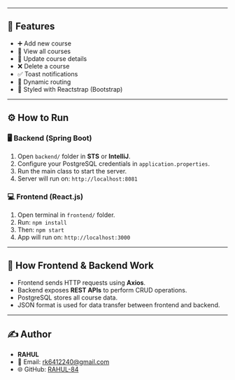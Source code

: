 
---

## 🔧 Features

- ➕ Add new course
- 📄 View all courses
- 📝 Update course details
- ❌ Delete a course
- ✅ Toast notifications
- 🔀 Dynamic routing
- 🎨 Styled with Reactstrap (Bootstrap)

---

## ⚙️ How to Run

### 🖥️ Backend (Spring Boot)

1. Open `backend/` folder in **STS** or **IntelliJ**.
2. Configure your PostgreSQL credentials in `application.properties`.
3. Run the main class to start the server.
4. Server will run on: `http://localhost:8081`

### 💻 Frontend (React.js)

1. Open terminal in `frontend/` folder.
2. Run: `npm install`
3. Then: `npm start`
4. App will run on: `http://localhost:3000`

---

## 🔄 How Frontend & Backend Work

- Frontend sends HTTP requests using **Axios**.
- Backend exposes **REST APIs** to perform CRUD operations.
- PostgreSQL stores all course data.
- JSON format is used for data transfer between frontend and backend.

---

## ✍️ Author

- **RAHUL**
- 📧 Email: rk6412240@gmail.com
- 🌐 GitHub: [RAHUL-84](https://github.com/RAHUL-84)
